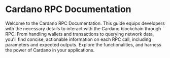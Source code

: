 # Cardano RPC Documentation

Welcome to the Cardano RPC Documentation. This guide equips developers with the necessary details to interact with the Cardano blockchain through RPC. From handling wallets and transactions to querying network data, you'll find concise, actionable information on each RPC call, including parameters and expected outputs. Explore the functionalities, and harness the power of Cardano in your applications.